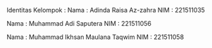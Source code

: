 Identitas Kelompok :
Nama   : Adinda Raisa Az-zahra
NIM    : 221511035

Nama   : Muhammad Adi Saputera
NIM    : 221511056

Nama   : Muhammad Ikhsan Maulana Taqwim
NIM    : 221511058
